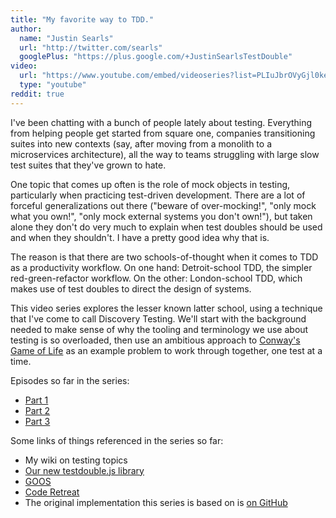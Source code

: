 ```yaml
---
title: "My favorite way to TDD."
author:
  name: "Justin Searls"
  url: "http://twitter.com/searls"
  googlePlus: "https://plus.google.com/+JustinSearlsTestDouble"
video:
  url: "https://www.youtube.com/embed/videoseries?list=PLIuJbrOVyGjl0keQ-QyiMEOCvmabJEf0t"
  type: "youtube"
reddit: true
---
```


I've been chatting with a bunch of people lately about testing. Everything from
helping people get started from square one, companies transitioning suites into new contexts
(say, after moving from a monolith to a microservices architecture), all the way to teams
struggling with large slow test suites that they've grown to hate.

One topic that comes up often is the role of mock objects in testing, particularly
when practicing test-driven development. There are a lot of forceful generalizations
out there ("beware of over-mocking!", "only mock what you own!", "only mock external
systems you don't own!"), but taken alone they don't do very much to explain when
test doubles should be used and when they shouldn't. I have a pretty good idea why
that is.

The reason is that there are two schools-of-thought when it comes to TDD as a
productivity workflow. On one hand: Detroit-school TDD, the simpler red-green-refactor
workflow. On the other: London-school TDD, which makes use of test doubles to
direct the design of systems.

This video series explores the lesser known latter school, using a technique that
I've come to call Discovery Testing. We'll start with the background needed to make
sense of why the tooling and terminology we use about testing is so overloaded, then
use an ambitious approach to [Conway's Game of Life](https://en.wikipedia.org/wiki/Conway%27s_Game_of_Life)
as an example problem to work through together, one test at a time.

Episodes so far in the series:
* [Part 1](https://www.youtube.com/watch?v=aeX5OXO-w30&index=1&list=PLIuJbrOVyGjl0keQ-QyiMEOCvmabJEf0t)
* [Part 2](https://www.youtube.com/watch?v=jGs55tQS7ww&index=2&list=PLIuJbrOVyGjl0keQ-QyiMEOCvmabJEf0t)
* [Part 3](https://www.youtube.com/watch?v=iL2l_pbOlug&list=PLIuJbrOVyGjl0keQ-QyiMEOCvmabJEf0t&index=3)

Some links of things referenced in the series so far:
* My wiki on testing topics
* [Our new testdouble.js library](https://github.com/testdouble/testdouble.js)
* [GOOS](http://www.growing-object-oriented-software.com)
* [Code Retreat](http://coderetreat.org)
* The original implementation this series is based on is [on GitHub](https://github.com/searls/junit-mocha-example/tree/2015-08-31-group/src/main/java/com/conway)
